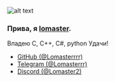 ![alt text](https://i.imgur.com/YlxLAOL.png)
### Прива, я [lomaster](https://github.com/Lomasterrrr).
Владею C, C++, C#, python
Удачи!

- [GitHub (@Lomasterrrr)](https://github.com/Lomasterrrr)
- [Telegram (@Lomasterrr)](https://t.me/Lomasterrr)
- [Discord (@Lomaster2)](https://discordapp.com/users/972980423930036284)
